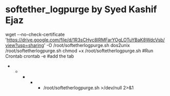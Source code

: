 # softether_logpurge by Syed Kashif Ejaz
wget --no-check-certificate 'https://drive.google.com/file/d/1R3sCHyc8lRMFarYOgLOTuYBaK8WdcVsb/view?usp=sharing' -O /root/softetherlogpurge.sh
dos2unix /root/softetherlogpurge.sh
chmod +x /root/softetherlogpurge.sh
#Run Crontab
crontab -e
#add the tab
* * * * * /root/softetherlogpurge.sh >/dev/null 2>&1
